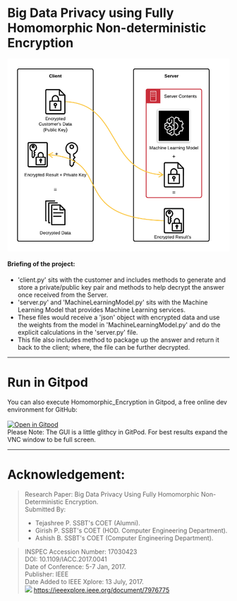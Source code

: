 # Big Data Privacy using Fully Homomorphic Non-deterministic Encryption

<img src="https://github.com/Mayur-Debu/Homomorphic_Encryption/blob/main/System%20Architecture.png" align="center"  />

#### Briefing of the project:
* 'client.py' sits with the customer and includes methods to generate and store a private/public key pair and methods to help decrypt the answer once received from the Server.<br>
* 'server.py' and 'MachineLearningModel.py' sits with the Machine Learning Model that provides Machine Learning services. <br>
* These files would receive a 'json' object with encrypted data and use the weights from the model in 'MachineLearningModel.py' and do the explicit calculations in the 'server.py' file.<br> 
* This file also includes method to package up the answer and return it back to the client; where, the file can be further decrypted.

*****
# Run in Gitpod
You can also execute Homomorphic_Encryption in Gitpod, a free online dev environment for GitHub:<br><br>
[![Open in Gitpod](https://gitpod.io/button/open-in-gitpod.svg)](https://b6fc9e42-a51c-4db6-a338-e2d852c9e8e2.ws-us03.gitpod.io/#/workspace/Homomorphic_Encryption)
<br>Please Note: The GUI is a little glithcy in GitPod. For best results expand the VNC window to be full screen.

*****
# Acknowledgement:
>Research Paper: Big Data Privacy Using Fully Homomorphic Non-Deterministic Encryption.<br>
>Submitted By:<br>
 >* Tejashree P. SSBT's COET (Alumni).<br>
 >* Girish P. SSBT's COET (HOD. Computer Engineering Department).<br>
 >* Ashish B. SSBT's COET (Computer Engineering Department).<br>
 
>INSPEC Accession Number: 17030423<br>
>DOI: 10.1109/IACC.2017.0041<br>
>Date of Conference: 5-7 Jan, 2017.<br>
>Publisher: IEEE<br>
>Date Added to IEEE Xplore: 13 July, 2017.<br>
><img src="https://media3.giphy.com/media/VGiAk8CLVqlFF4N2Mi/giphy.gif" width=30/>       https://ieeexplore.ieee.org/document/7976775

